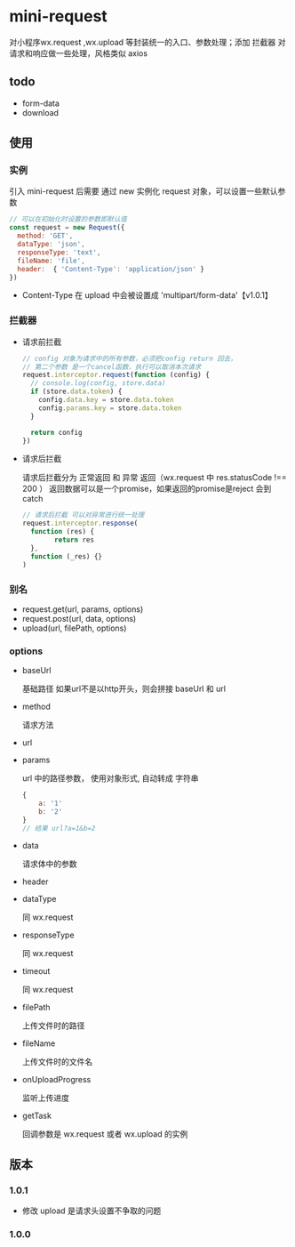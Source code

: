# mini-request

对小程序wx.request ,wx.upload 等封装统一的入口、参数处理；添加 拦截器 对请求和响应做一些处理，风格类似 axios

## todo

- form-data 
- download

## 使用

### 实例

引入 mini-request 后需要 通过 new 实例化 request 对象，可以设置一些默认参数

```js
// 可以在初始化时设置的参数即默认值
const request = new Request({
  method: 'GET',
  dataType: 'json',
  responseType: 'text',
  fileName: 'file',
  header:  { 'Content-Type': 'application/json' }
})
```
- Content-Type 在 upload 中会被设置成 'multipart/form-data'【v1.0.1】


### 拦截器

- 请求前拦截

    ```js
    // config 对象为请求中的所有参数，必须把config return 回去，
    // 第二个参数 是一个cancel函数，执行可以取消本次请求
    request.interceptor.request(function (config) {
      // console.log(config, store.data)
      if (store.data.token) {
        config.data.key = store.data.token
        config.params.key = store.data.token
      }
    
      return config
    })
    ```

- 请求后拦截

    请求后拦截分为 正常返回  和 异常 返回（wx.request 中 res.statusCode !== 200 ）
    返回数据可以是一个promise，如果返回的promise是reject 会到catch 

    ```js
    // 请求后拦截 可以对异常进行统一处理
    request.interceptor.response(
      function (res) {
    		return res
      },
      function (_res) {}
    )
    ```

    

### 别名

- request.get(url, params, options)
- request.post(url, data, options)
- upload(url, filePath, options)



### options

- baseUrl

    基础路径 如果url不是以http开头，则会拼接 baseUrl 和 url

- method

    请求方法

- url

- params

    url 中的路径参数， 使用对象形式, 自动转成 字符串

    ```js
    {
    	a: '1'
    	b: '2'
    }
    // 结果 url?a=1&b=2
    ```

- data

    请求体中的参数

- header

- dataType

    同 wx.request

- responseType

    同 wx.request

- timeout

    同 wx.request

- filePath

    上传文件时的路径

- fileName

    上传文件时的文件名

- onUploadProgress

    监听上传进度

- getTask

    回调参数是 wx.request 或者 wx.upload 的实例





## 版本
### 1.0.1
- 修改 upload 是请求头设置不争取的问题

### 1.0.0